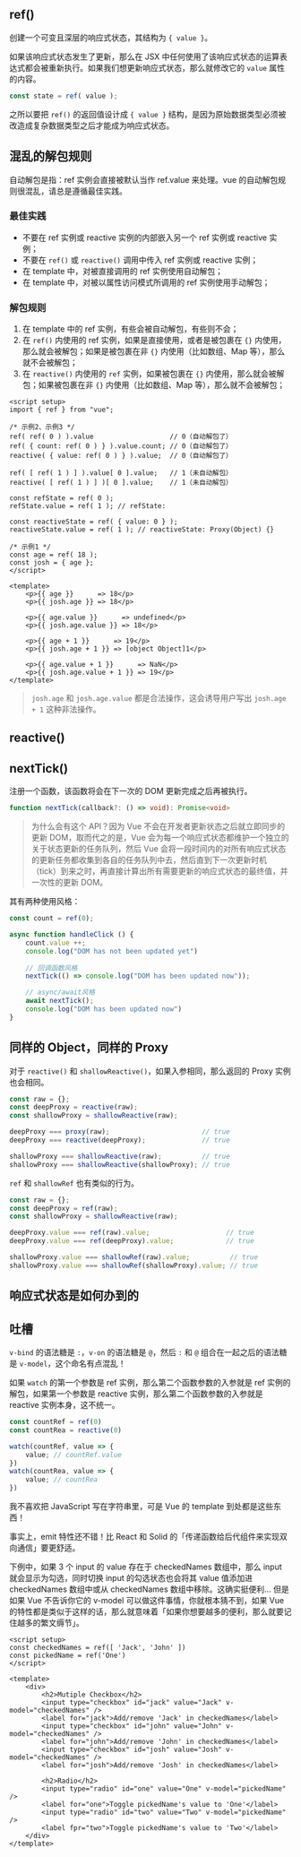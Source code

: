 ## ref()

创建一个可变且深层的响应式状态，其结构为 `{ value }`。

如果该响应式状态发生了更新，那么在 JSX 中任何使用了该响应式状态的运算表达式都会被重新执行。如果我们想更新响应式状态，那么就修改它的 `value` 属性的内容。

```js
const state = ref( value );
```

之所以要把 `ref()` 的返回值设计成 `{ value }` 结构，是因为原始数据类型必须被改造成复杂数据类型之后才能成为响应式状态。

## 混乱的解包规则

自动解包是指：ref 实例会直接被默认当作 ref.value 来处理。vue 的自动解包规则很混乱，请总是遵循最佳实践。

### 最佳实践

- 不要在 ref 实例或 reactive 实例的内部嵌入另一个 ref 实例或 reactive 实例；
- 不要在 `ref()` 或 `reactive()` 调用中传入 ref 实例或 reactive 实例；
- 在 template 中，对被直接调用的 ref 实例使用自动解包；
- 在 template 中，对被以属性访问模式所调用的 ref 实例使用手动解包；

### 解包规则

1. 在 template 中的 ref 实例，有些会被自动解包，有些则不会；
2. 在 `ref()` 内使用的 ref 实例，如果是直接使用，或者是被包裹在 `{}` 内使用，那么就会被解包；如果是被包裹在非 `{}` 内使用（比如数组、Map 等），那么就不会被解包；
3. 在 `reactive()` 内使用的 `ref` 实例，如果被包裹在 `{}` 内使用，那么就会被解包；如果被包裹在非 `{}` 内使用（比如数组、Map 等），那么就不会被解包；

```vue
<script setup>
import { ref } from "vue";

/* 示例2、示例3 */
ref( ref( 0 ) ).value                   // 0（自动解包了）
ref( { count: ref( 0 ) } ).value.count; // 0（自动解包了）
reactive( { value: ref( 0 ) } ).value;  // 0（自动解包了）

ref( [ ref( 1 ) ] ).value[ 0 ].value;   // 1（未自动解包）
reactive( [ ref( 1 ) ] )[ 0 ].value;    // 1（未自动解包）

const refState = ref( 0 );
refState.value = ref( 1 ); // refState: 

const reactiveState = ref( { value: 0 } );
reactiveState.value = ref( 1 ); // reactiveState: Proxy(Object) {}

/* 示例1 */
const age = ref( 18 );
const josh = { age };
</script>

<template>
	<p>{{ age }}      => 18</p>
	<p>{{ josh.age }} => 18</p>

	<p>{{ age.value }}      => undefined</p>
	<p>{{ josh.age.value }} => 18</p>

	<p>{{ age + 1 }}      => 19</p>
	<p>{{ josh.age + 1 }} => [object Object]1</p>

	<p>{{ age.value + 1 }}      => NaN</p>
	<p>{{ josh.age.value + 1 }} => 19</p>
</template>
```

> `josh.age` 和 `josh.age.value` 都是合法操作，这会诱导用户写出 `josh.age + 1` 这种非法操作。

## reactive()

## nextTick()

注册一个函数，该函数将会在下一次的 DOM 更新完成之后再被执行。

```ts
function nextTick(callback?: () => void): Promise<void>
```

> 为什么会有这个 API？因为 Vue 不会在开发者更新状态之后就立即同步的更新 DOM，取而代之的是，Vue 会为每一个响应式状态都维护一个独立的关于状态更新的任务队列，然后 Vue 会将一段时间内的对所有响应式状态的更新任务都收集到各自的任务队列中去，然后直到下一次更新时机（tick）到来之时，再直接计算出所有需要更新的响应式状态的最终值，并一次性的更新 DOM。
>

其有两种使用风格：

```js
const count = ref(0);

async function handleClick () {
    count.value ++;
    console.log("DOM has not been updated yet")
    
    // 回调函数风格
    nextTick(() => console.log("DOM has been updated now"));

    // async/await风格
    await nextTick();
    console.log("DOM has been updated now")
}
```

## 同样的 Object，同样的 Proxy

对于 `reactive()` 和 `shallowReactive()`，如果入参相同，那么返回的 Proxy 实例也会相同。

```js
const raw = {};
const deepProxy = reactive(raw);
const shallowProxy = shallowReactive(raw);

deepProxy === proxy(raw);                       // true
deepProxy === reactive(deepProxy);              // true

shallowProxy === shallowReactive(raw);          // true
shallowProxy === shallowReactive(shallowProxy); // true
```

`ref` 和 `shallowRef` 也有类似的行为。

```js
const raw = {};
const deepProxy = ref(raw);
const shallowProxy = shallowReactive(raw);

deepProxy.value === ref(raw).value;                   // true
deepProxy.value === ref(deepProxy).value;             // true

shallowProxy.value === shallowRef(raw).value;          // true
shallowProxy.value === shallowRef(shallowProxy).value; // true
```

## 响应式状态是如何办到的

## 吐槽

`v-bind` 的语法糖是 `:`，`v-on` 的语法糖是 `@`，然后 `:` 和 `@` 组合在一起之后的语法糖是 `v-model`，这个命名有点混乱！

如果 `watch` 的第一个参数是 ref 实例，那么第二个函数参数的入参就是 ref 实例的解包，如果第一个参数是 reactive 实例，那么第二个函数参数的入参就是 reactive 实例本身，这不统一。

```js
const countRef = ref(0)
const countRea = reactive(0)

watch(countRef, value => {
	value; // countRef.value
})
watch(countRea, value => {
    value; // countRea
})
```

我不喜欢把 JavaScript 写在字符串里，可是 Vue 的 template 到处都是这些东西！

事实上，emit 特性还不错！比 React 和 Solid 的「传递函数给后代组件来实现双向通信」要更舒适。

下例中，如果 3 个 input 的 value 存在于 checkedNames 数组中，那么 input 就会显示为勾选，同时切换 input 的勾选状态也会将其 value 值添加进 checkedNames 数组中或从 checkedNames 数组中移除。这确实挺便利... 但是如果 Vue 不告诉你它的 v-model 可以做这件事情，你就根本猜不到，如果 Vue 的特性都是类似于这样的话，那么就意味着「如果你想要越多的便利，那么就要记住越多的繁文缛节」。

```vue
<script setup>
const checkedNames = ref([ 'Jack', 'John' ])
const pickedName = ref('One')
</script>

<template>
    <div>
        <h2>Mutiple Checkbox</h2>
        <input type="checkbox" id="jack" value="Jack" v-model="checkedNames" />
        <label for="jack">Add/remove 'Jack' in checkedNames</label>
        <input type="checkbox" id="john" value="John" v-model="checkedNames" />
        <label for="john">Add/remove 'John' in checkedNames</label>
        <input type="checkbox" id="josh" value="Josh" v-model="checkedNames" />
        <label for="josh">Add/remove 'Josh' in checkedNames</label>
        
        <h2>Radio</h2>
        <input type="radio" id="one" value="One" v-model="pickedName" />
        <label for="one">Toggle pickedName's value to 'One'</label>
        <input type="radio" id="two" value="Two" v-model="pickedName" />
        <label fpr="two">Toggle pickedName's value to 'Two'</label>
    </div>
</template>
```

